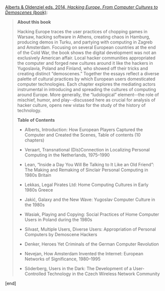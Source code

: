 [Alberts & Oldenziel eds. 2014, _Hacking Europe. From Computer Cultures to Demoscenes_ (book)](http://www.springer.com/us/book/9781447154921):

> **About this book**
>
> Hacking Europe traces the user practices of chopping games in Warsaw, hacking software in Athens, creating chaos in Hamburg, producing demos in Turku, and partying with computing in Zagreb and Amsterdam. Focusing on several European countries at the end of the Cold War, the book shows the digital development was not an exclusively American affair. Local hacker communities appropriated the computer and forged new cultures around it like the hackers in Yugoslavia, Poland and Finland, who showed off their tricks and creating distinct “demoscenes.” Together the essays reflect a diverse palette of cultural practices by which European users domesticated computer technologies. Each chapter explores the mediating actors instrumental in introducing and spreading the cultures of computing around Europe. More generally, the “ludological” element--the role of mischief, humor, and play--discussed here as crucial for analysis of hacker culture, opens new vistas for the study of the history of technology.
>
> **Table of Contents**
>
>  * Alberts, Introduction: How European Players Captured the Computer and Created the Scenes, Table of contents (10 chapters)
> 
>  * Veraart, Transnational (Dis)Connection in Localizing Personal Computing in the Netherlands, 1975–1990
> 
>  * Lean, “Inside a Day You Will Be Talking to It Like an Old Friend”: The Making and Remaking of Sinclair Personal Computing in 1980s Britain
> 
>  * Lekkas, Legal Pirates Ltd: Home Computing Cultures in Early 1980s Greece
> 
>  * Jakić, Galaxy and the New Wave: Yugoslav Computer Culture in the 1980s
> 
>  * Wasiak, Playing and Copying: Social Practices of Home Computer Users in Poland during the 1980s
> 
>  * Silvast, Multiple Users, Diverse Users: Appropriation of Personal Computers by Demoscene Hackers
> 
>  * Denker, Heroes Yet Criminals of the German Computer Revolution
> 
>  * Nevejan, How Amsterdam Invented the Internet: European Networks of Significance, 1980–1995
> 
>  * Söderberg, Users in the Dark: The Development of a User-Controlled Technology in the Czech Wireless Network Community

[end]

